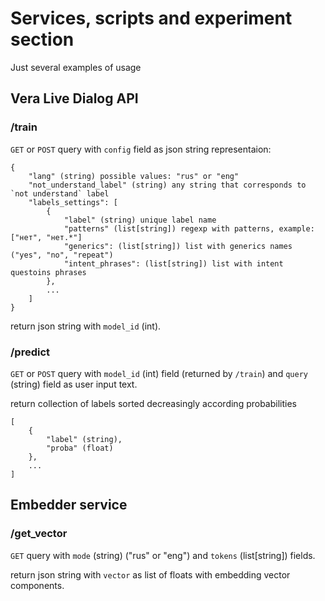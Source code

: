 # Services, scripts and experiment section

Just several examples of usage

## Vera Live Dialog API

### /train

`GET` or `POST` query with `config` field as json string representaion:
```
{
	"lang" (string) possible values: "rus" or "eng"
	"not_understand_label" (string) any string that corresponds to `not understand` label
	"labels_settings": [
		{
			"label" (string) unique label name
			"patterns" (list[string]) regexp with patterns, example: ["нет", "нет.*"]
			"generics": (list[string]) list with generics names ("yes", "no", "repeat")
			"intent_phrases": (list[string]) list with intent questoins phrases
		},
		...
	]
}
```

return json string with `model_id` (int).

### /predict

`GET` or `POST` query with `model_id` (int) field (returned by `/train`) and `query` (string) field as user input text.

return collection of labels sorted decreasingly according probabilities

```
[
	{
		"label" (string),
		"proba" (float)
	},
	...
]
```


## Embedder service

### /get_vector


`GET` query with `mode` (string) ("rus" or "eng") and `tokens` (list[string]) fields.

return json string with `vector` as list of floats with embedding vector components.
